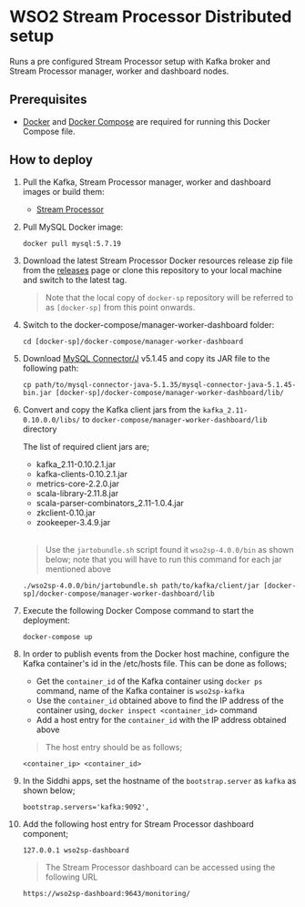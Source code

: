 # WSO2 Stream Processor Distributed setup

Runs a pre configured Stream Processor setup with Kafka broker and Stream Processor manager, worker and dashboard nodes.

## Prerequisites

 * [Docker](https://www.docker.com/get-docker) and [Docker Compose](https://docs.docker.com/compose/install/#install-compose) are required for running this Docker Compose file.

## How to deploy

  1. Pull the Kafka, Stream Processor manager, worker and dashboard images or build them:

     - [Stream Processor](../../dockerfiles/README.md)

  2. Pull MySQL Docker image:
     ```
     docker pull mysql:5.7.19
     ```

  3. Download the latest Stream Processor Docker resources release zip file from the [releases](https://github.com/wso2/docker-sp/releases) page or clone this repository to your local machine and switch to the latest tag.
  
     > Note that the local copy of `docker-sp` repository will be referred to as `[docker-sp]` from this point onwards.

  4. Switch to the docker-compose/manager-worker-dashboard folder:
     ```
     cd [docker-sp]/docker-compose/manager-worker-dashboard
     ```

  5. Download [MySQL Connector/J](https://dev.mysql.com/downloads/connector/j/) v5.1.45 and copy its JAR file to the following path:
     ```
     cp path/to/mysql-connector-java-5.1.35/mysql-connector-java-5.1.45-bin.jar [docker-sp]/docker-compose/manager-worker-dashboard/lib/
     ```

  6. Convert and copy the Kafka client jars from the `kafka_2.11-0.10.0.0/libs/` to `docker-compose/manager-worker-dashboard/lib` directory

     The list of required client jars are;
     - kafka_2.11-0.10.2.1.jar
     - kafka-clients-0.10.2.1.jar
     - metrics-core-2.2.0.jar
     - scala-library-2.11.8.jar
     - scala-parser-combinators_2.11-1.0.4.jar
     - zkclient-0.10.jar
     - zookeeper-3.4.9.jar

     <br/>

     > Use the `jartobundle.sh` script found it `wso2sp-4.0.0/bin` as shown below; note that you will have to run this command for each jar mentioned above

     ```
     ./wso2sp-4.0.0/bin/jartobundle.sh path/to/kafka/client/jar [docker-sp]/docker-compose/manager-worker-dashboard/lib
     ```

  7. Execute the following Docker Compose command to start the deployment:
     ```
     docker-compose up
     ```

  8. In order to publish events from the Docker host machine, configure the Kafka container's id in the /etc/hosts file. This can be done as follows;
     - Get the `container_id` of the Kafka container using `docker ps` command, name of the Kafka container is `wso2sp-kafka`
     - Use the `container_id` obtained above to find the IP address of the container using, `docker inspect <container_id>` command
     - Add a host entry for the `container_id` with the IP address obtained above

     > The host entry should be as follows;

     ```
     <container_ip> <container_id>
     ```

  9. In the Siddhi apps, set the hostname of the `bootstrap.server` as `kafka` as shown below;
     ```
     bootstrap.servers='kafka:9092',
     ```

  10. Add the following host entry for Stream Processor dashboard component;
      ```
      127.0.0.1 wso2sp-dashboard
      ```
      > The Stream Processor dashboard can be accessed using the following URL
      ```
      https://wso2sp-dashboard:9643/monitoring/
      ```